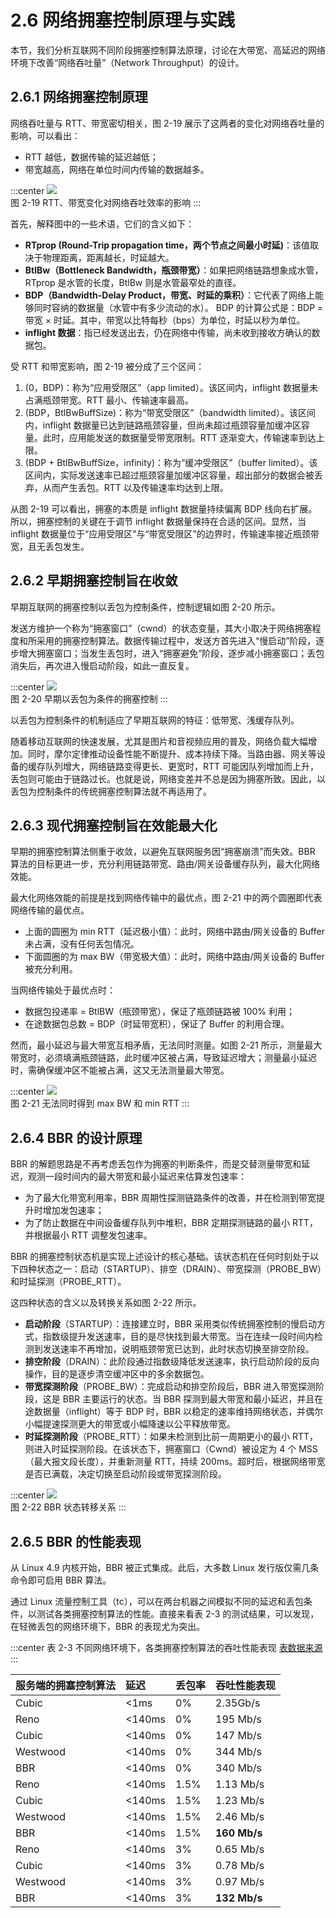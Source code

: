 # 2.6 网络拥塞控制原理与实践

本节，我们分析互联网不同阶段拥塞控制算法原理，讨论在大带宽、高延迟的网络环境下改善“网络吞吐量”（Network Throughput）的设计。

## 2.6.1 网络拥塞控制原理

网络吞吐量与 RTT、带宽密切相关，图 2-19 展示了这两者的变化对网络吞吐量的影响，可以看出：
- RTT 越低，数据传输的延迟越低；
- 带宽越高，网络在单位时间内传输的数据越多。

:::center
  ![](../assets/bbr-cc.png)<br/>
 图 2-19 RTT、带宽变化对网络吞吐效率的影响
:::

首先，解释图中的一些术语，它们的含义如下：

- **RTprop (Round-Trip propagation time，两个节点之间最小时延)**：该值取决于物理距离，距离越长，时延越大。
- **BtlBw（Bottleneck Bandwidth，瓶颈带宽）**：如果把网络链路想象成水管，RTprop 是水管的长度，BtlBw 则是水管最窄处的直径。
- **BDP（Bandwidth-Delay Product，带宽、时延的乘积）**：它代表了网络上能够同时容纳的数据量（水管中有多少流动的水）。 BDP 的计算公式是：BDP = 带宽 × 时延。其中，带宽以比特每秒（bps）为单位，时延以秒为单位。
- **inflight 数据**：指已经发送出去，仍在网络中传输，尚未收到接收方确认的数据包。

受 RTT 和带宽影响，图 2-19 被分成了三个区间：

1. (0，BDP)：称为“应用受限区”（app limited）。该区间内，inflight 数据量未占满瓶颈带宽。RTT 最小、传输速率最高。
2. (BDP，BtlBwBuffSize)：称为“带宽受限区”（bandwidth limited）。该区间内，inflight 数据量已达到链路瓶颈容量，但尚未超过瓶颈容量加缓冲区容量。此时，应用能发送的数据量受带宽限制。RTT 逐渐变大，传输速率到达上限。
3. (BDP + BtlBwBuffSize，infinity)：称为“缓冲受限区”（buffer limited）。该区间内，实际发送速率已超过瓶颈容量加缓冲区容量，超出部分的数据会被丢弃，从而产生丢包。RTT 以及传输速率均达到上限。

从图 2-19 可以看出，拥塞的本质是 inflight 数据量持续偏离 BDP 线向右扩展。所以，拥塞控制的关键在于调节 inflight 数据量保持在合适的区间。显然，当 inflight 数据量位于“应用受限区”与“带宽受限区”的边界时，传输速率接近瓶颈带宽，且无丢包发生。

## 2.6.2 早期拥塞控制旨在收敛

早期互联网的拥塞控制以丢包为控制条件，控制逻辑如图 2-20 所示。

发送方维护一个称为“拥塞窗口”（cwnd）的状态变量，其大小取决于网络拥塞程度和所采用的拥塞控制算法。数据传输过程中，发送方首先进入“慢启动”阶段，逐步增大拥塞窗口；当发生丢包时，进入“拥塞避免”阶段，逐步减小拥塞窗口；丢包消失后，再次进入慢启动阶段，如此一直反复。

:::center
  ![](../assets/cc.png)<br/>
 图 2-20 早期以丢包为条件的拥塞控制
:::

以丢包为控制条件的机制适应了早期互联网的特征：低带宽、浅缓存队列。

随着移动互联网的快速发展，尤其是图片和音视频应用的普及，网络负载大幅增加。同时，摩尔定律推动设备性能不断提升、成本持续下降。当路由器、网关等设备的缓存队列增大，网络链路变得更长、更宽时，RTT 可能因队列增加而上升，丢包则可能由于链路过长。也就是说，网络变差并不总是因为拥塞所致。因此，以丢包为控制条件的传统拥塞控制算法就不再适用了。

## 2.6.3 现代拥塞控制旨在效能最大化

早期的拥塞控制算法侧重于收敛，以避免互联网服务因“拥塞崩溃”而失效。BBR 算法的目标更进一步，充分利用链路带宽、路由/网关设备缓存队列，最大化网络效能。

最大化网络效能的前提是找到网络传输中的最优点，图 2-21 中的两个圆圈即代表网络传输的最优点。
- 上面的圆圈为 min RTT（延迟极小值）：此时，网络中路由/网关设备的 Buffer 未占满，没有任何丢包情况。
- 下面圆圈的为 max BW（带宽极大值）：此时，网络中路由/网关设备的 Buffer 被充分利用。

当网络传输处于最优点时：

- 数据包投递率 = BtlBW（瓶颈带宽），保证了瓶颈链路被 100% 利用；
- 在途数据包总数 = BDP（时延带宽积），保证了 Buffer 的利用合理。

然而，最小延迟与最大带宽互相矛盾，无法同时测量。如图 2-21 所示，测量最大带宽时，必须填满瓶颈链路，此时缓冲区被占满，导致延迟增大；测量最小延迟时，需确保缓冲区不能被占满，这又无法测量最大带宽。

:::center
  ![](../assets/bbr-2.png)<br/>
 图 2-21 无法同时得到 max BW 和 min RTT
:::

## 2.6.4 BBR 的设计原理

BBR 的解题思路是不再考虑丢包作为拥塞的判断条件，而是交替测量带宽和延迟，观测一段时间内的最大带宽和最小延迟来估算发包速率：

- 为了最大化带宽利用率，BBR 周期性探测链路条件的改善，并在检测到带宽提升时增加发包速率；
- 为了防止数据在中间设备缓存队列中堆积，BBR 定期探测链路的最小 RTT，并根据最小 RTT 调整发包速率。

BBR 的拥塞控制状态机是实现上述设计的核心基础。该状态机在任何时刻处于以下四种状态之一：启动（STARTUP）、排空（DRAIN）、带宽探测（PROBE_BW）和时延探测（PROBE_RTT）。

这四种状态的含义以及转换关系如图 2-22 所示。

- **启动阶段**（STARTUP）：连接建立时，BBR 采用类似传统拥塞控制的慢启动方式，指数级提升发送速率，目的是尽快找到最大带宽。当在连续一段时间内检测到发送速率不再增加，说明瓶颈带宽已达到，此时状态切换至排空阶段。
- **排空阶段**（DRAIN）：此阶段通过指数级降低发送速率，执行启动阶段的反向操作，目的是逐步清空缓冲区中的多余数据包。
- **带宽探测阶段**（PROBE_BW）：完成启动和排空阶段后，BBR 进入带宽探测阶段，这是 BBR 主要运行的状态。当 BBR 探测到最大带宽和最小延迟，并且在途数据量（inflight）等于 BDP 时，BBR 以稳定的速率维持网络状态，并偶尔小幅提速探测更大的带宽或小幅降速以公平释放带宽。
- **时延探测阶段**（PROBE_RTT）：如果未检测到比前一周期更小的最小 RTT，则进入时延探测阶段。在该状态下，拥塞窗口（Cwnd）被设定为 4 个 MSS（最大报文段长度），并重新测量 RTT，持续 200ms。超时后，根据网络带宽是否已满载，决定切换至启动阶段或带宽探测阶段。


:::center
  ![](../assets/bbr-status.png)<br/>
 图 2-22 BBR 状态转移关系
:::

## 2.6.5 BBR 的性能表现

从 Linux 4.9 内核开始，BBR 被正式集成。此后，大多数 Linux 发行版仅需几条命令即可启用 BBR 算法。

通过 Linux 流量控制工具（tc），可以在两台机器之间模拟不同的延迟和丢包条件，以测试各类拥塞控制算法的性能。直接来看表 2-3 的测试结果，可以发现，在轻微丢包的网络环境下，BBR 的表现尤为突出。

:::center
表 2-3 不同网络环境下，各类拥塞控制算法的吞吐性能表现 [表数据来源](https://toonk.io/tcp-bbr-exploring-tcp-congestion-control/index.html)
:::

|服务端的拥塞控制算法|延迟|丢包率|吞吐性能表现|
|:--|:--|:--|:--|
| Cubic| <1ms| 0% |2.35Gb/s|
| Reno| <140ms| 0% |195 Mb/s|
| Cubic| <140ms| 0% |147 Mb/s|
|Westwood| <140ms| 0% |344 Mb/s| 
| BBR| <140ms| 0% |340 Mb/s| 
| Reno| <140ms| 1.5% |1.13 Mb/s| 
| Cubic| <140ms| 1.5% |1.23 Mb/s|
| Westwood| <140ms| 1.5% |2.46 Mb/s|
| BBR| <140ms| 1.5% |**160 Mb/s**| 
| Reno| <140ms| 3% |0.65 Mb/s| 
| Cubic| <140ms| 3% |0.78 Mb/s| 
| Westwood| <140ms| 3% |0.97 Mb/s| 
| BBR| <140ms| 3% |**132 Mb/s**| 